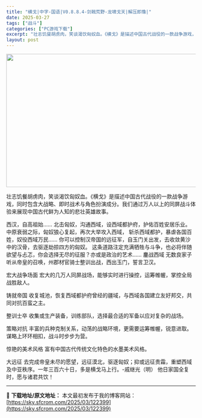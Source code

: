 ```yaml
---
title: "横戈|中字-国语|V0.8.8.4-剑戟荒野-龙啸戈天|解压即撸|"
date: 2025-03-27
tags: ["战斗"]
categories: ["PC游戏下载"]
excerpt: "壮志饥餐胡虏肉，笑谈渴饮匈奴血。《横戈》是描述中国古代战役的一款战争游戏，同时包含大战略、即时战术与角色扮演成分。我们通过万人以上的同屏战斗体验来展现中国古代鲜为人知的悲壮英雄故事。 西汉，自高祖始…… 北击匈奴，沟通西域，设西域都护府，护佑百姓安居乐业。 中原衰弱之际，匈奴狼心复起，再次大举攻入西&hellip;"
layout: post
---
```


<img class="aligncenter size-full wp-image-122388" src="https://sky.sfcrom.com/wp-content/uploads/2025/03/2025032707395092.webp" alt="" width="616" height="353" />

壮志饥餐胡虏肉，笑谈渴饮匈奴血。《横戈》是描述中国古代战役的一款战争游戏，同时包含大战略、即时战术与角色扮演成分。我们通过万人以上的同屏战斗体验来展现中国古代鲜为人知的悲壮英雄故事。

西汉，自高祖始……
北击匈奴，沟通西域，设西域都护府，护佑百姓安居乐业。
中原衰弱之际，匈奴狼心复起，再次大举攻入西域，
斩杀西域都护，暴虐各国百姓，奴役西域万民……
你可以控制汉帝国的远征军，自玉门关出发，去收敛黄沙中的汉骨，去驱逐劫掠四方的匈奴。
这条道路注定充满牺牲与斗争，也必将伴随欲望与忐忑，你会选择无尽的征服？亦或是政治的艺术……
鏖战西域
无数良家子听从帝皇的召唤，州郡材官骑士整训出战，西出玉门，誓言卫汉。

宏大战争场面
宏大的几万人同屏战场，能够实时进行操控，运筹帷幄，掌控全局战胜敌人。

铸就帝国
收复城池，恢复西域都护府曾经的疆域，与西域各国建立友好邦交，共同对抗百蛮之主。

整训士卒
收集或生产装备，训练部队，选择最合适的军备以应对复杂的战场。

策略对抗
丰富的兵种克制关系，动荡的战略环境，更需要运筹帷幄，锐意进取。谋略上环环相扣，战斗时步步为营。

惊艳的美术风格
富有中国古代传统文化特色的水墨美术风格。

大远征
去完成帝皇未尽的愿望，远征漠北，驱逐匈奴；抑或远征贵霜，重塑西域及中亚秩序。一年三百六十日，多是横戈马上行。-戚继光（明）
他日家国全复时，愿与诸君共饮！

---
📖 **下载地址/原文地址：** 本文最初发布于我的博客网站：[https://sky.sfcrom.com/2025/03/122399](https://sky.sfcrom.com/2025/03/122399)

